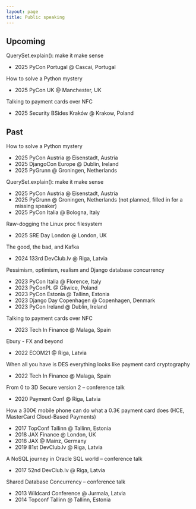 ```yaml
---
layout: page
title: Public speaking
---
```


## Upcoming

QuerySet.explain(): make it make sense

- 2025 PyCon Portugal @ Cascai, Portugal

How to solve a Python mystery

- 2025 PyCon UK @ Manchester, UK

Talking to payment cards over NFC

- 2025 Security BSides Kraków @ Krakow, Poland

## Past

How to solve a Python mystery

- 2025 PyCon Austria @ Eisenstadt, Austria
- 2025 DjangoCon Europe @ Dublin, Ireland
- 2025 PyGrunn @ Groningen, Netherlands

QuerySet.explain(): make it make sense

- 2025 PyCon Austria @ Eisenstadt, Austria
- 2025 PyGrunn @ Groningen, Netherlands (not planned, filled in for a missing speaker)
- 2025 PyCon Italia @ Bologna, Italy

Raw-dogging the Linux proc filesystem

- 2025 SRE Day London @ London, UK 

The good, the bad, and Kafka

- 2024 133rd DevClub.lv @ Riga, Latvia

Pessimism, optimism, realism and Django database concurrency

- 2023 PyCon Italia @ Florence, Italy
- 2023 PyConPL @ Gliwice, Poland
- 2023 PyCon Estonia @ Tallinn, Estonia
- 2023 Django Day Copenhagen @ Copenhagen, Denmark
- 2023 PyCon Ireland @ Dublin, Ireland

Talking to payment cards over NFC

- 2023 Tech In Finance @ Malaga, Spain

Ebury - FX and beyond

- 2022 ECOM21 @ Riga, Latvia

When all you have is DES everything looks like payment card cryptography

- 2022 Tech In Finance @ Malaga, Spain

From 0 to 3D Secure version 2 – conference talk

- 2020 Payment Conf @ Riga, Latvia

How a 300€ mobile phone can do what a 0.3€ payment card does
(HCE, MasterCard Cloud-Based Payments)

- 2017 TopConf Tallinn @ Tallinn, Estonia
- 2018 JAX Finance @ London, UK
- 2018 JAX @ Mainz, Germany
- 2019 81st DevClub.lv @ Riga, Latvia

A NoSQL journey in Oracle SQL world – conference talk

- 2017 52nd DevClub.lv @ Riga, Latvia

Shared Database Concurrency – conference talk

- 2013 Wildcard Conference @  Jurmala, Latvia
- 2014 Topconf Tallinn @ Tallinn, Estonia
